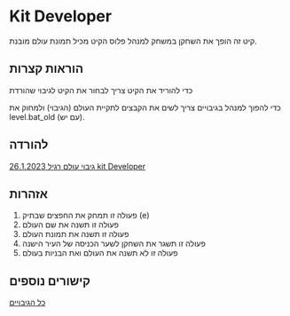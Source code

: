# Kit Developer
קיט זה הופך את השחקן במשחק למנהל פלוס הקיט מכיל תמונת עולם מובנת.
## הוראות קצרות
כדי להוריד את הקיט צריך לבחור את הקיט לגיבוי שהורדת

כדי להפוך למנהל בגיבויים צריך לשים את הקבצים לתקיית העולם (הגיבוי) ולמחוק את level.bat_old (עם יש).
## להורדה
[גיבוי עולם רגיל 26.1.2023 kit Developer](https://github.com/Ori201/Friends-server-backups/files/12294743/OP.26.1.2023.world.zip)

## אזהרות
1. פעולה זו תמחק את החפצים שבתיק (e)
2. פעולה זו תשנה את שם העולם
3. פעולה זו תשנה את תמונת העולם
4. פעולה זו תשגר את השחקן לשער הכניסה של העיר הישנה
5. פעולה זו לא תשנה את העולם ואת הבניות בעולם
## קישורים נוספים
[כל הגיבויים](https://github.com/Ori201/Friends-server-backups/releases)

